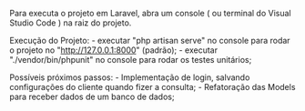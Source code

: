 Para executa o projeto em Laravel, abra um console ( ou terminal do Visual Studio Code ) na raiz do projeto.

Execução do Projeto:
	- executar "php artisan serve" no console para rodar o projeto no "http://127.0.0.1:8000" (padrão);
	- executar "./vendor/bin/phpunit" no console para rodar os testes unitários;

Possíveis próximos passos:
  	- Implementação de login, salvando configurações do cliente quando fizer a consulta;
  	- Refatoração das Models para receber dados de um banco de dados;